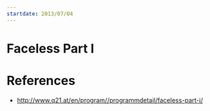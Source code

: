 ```yaml
---
startdate: 2013/07/04
---
```

# Faceless Part I

# References
* http://www.q21.at/en/program//programmdetail/faceless-part-i/
